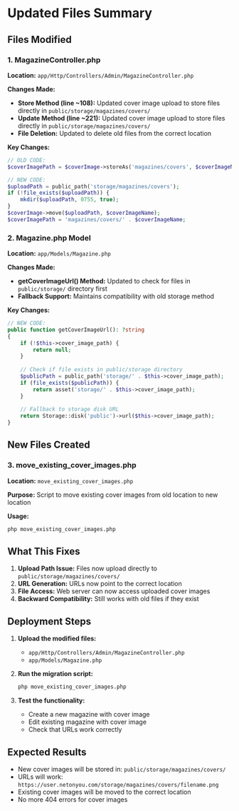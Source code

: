 # Updated Files Summary

## Files Modified

### 1. MagazineController.php
**Location:** `app/Http/Controllers/Admin/MagazineController.php`

**Changes Made:**
- **Store Method (line ~108):** Updated cover image upload to store files directly in `public/storage/magazines/covers/`
- **Update Method (line ~221):** Updated cover image upload to store files directly in `public/storage/magazines/covers/`
- **File Deletion:** Updated to delete old files from the correct location

**Key Changes:**
```php
// OLD CODE:
$coverImagePath = $coverImage->storeAs('magazines/covers', $coverImageName, 'public');

// NEW CODE:
$uploadPath = public_path('storage/magazines/covers');
if (!file_exists($uploadPath)) {
    mkdir($uploadPath, 0755, true);
}
$coverImage->move($uploadPath, $coverImageName);
$coverImagePath = 'magazines/covers/' . $coverImageName;
```

### 2. Magazine.php Model
**Location:** `app/Models/Magazine.php`

**Changes Made:**
- **getCoverImageUrl() Method:** Updated to check for files in `public/storage/` directory first
- **Fallback Support:** Maintains compatibility with old storage method

**Key Changes:**
```php
// NEW CODE:
public function getCoverImageUrl(): ?string
{
    if (!$this->cover_image_path) {
        return null;
    }
    
    // Check if file exists in public/storage directory
    $publicPath = public_path('storage/' . $this->cover_image_path);
    if (file_exists($publicPath)) {
        return asset('storage/' . $this->cover_image_path);
    }
    
    // Fallback to storage disk URL
    return Storage::disk('public')->url($this->cover_image_path);
}
```

## New Files Created

### 3. move_existing_cover_images.php
**Location:** `move_existing_cover_images.php`

**Purpose:** Script to move existing cover images from old location to new location

**Usage:**
```bash
php move_existing_cover_images.php
```

## What This Fixes

1. **Upload Path Issue:** Files now upload directly to `public/storage/magazines/covers/`
2. **URL Generation:** URLs now point to the correct location
3. **File Access:** Web server can now access uploaded cover images
4. **Backward Compatibility:** Still works with old files if they exist

## Deployment Steps

1. **Upload the modified files:**
   - `app/Http/Controllers/Admin/MagazineController.php`
   - `app/Models/Magazine.php`

2. **Run the migration script:**
   ```bash
   php move_existing_cover_images.php
   ```

3. **Test the functionality:**
   - Create a new magazine with cover image
   - Edit existing magazine with cover image
   - Check that URLs work correctly

## Expected Results

- New cover images will be stored in: `public/storage/magazines/covers/`
- URLs will work: `https://user.netonyou.com/storage/magazines/covers/filename.png`
- Existing cover images will be moved to the correct location
- No more 404 errors for cover images


